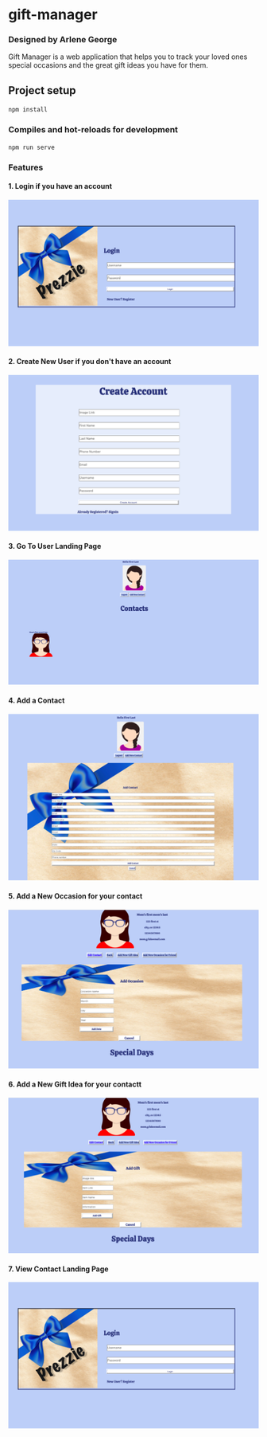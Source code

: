 # gift-manager
### Designed by Arlene George

Gift Manager is a web application that helps you to track your loved ones special occasions and the great gift ideas you have for them.

## Project setup
```
npm install
```

### Compiles and hot-reloads for development
```
npm run serve
```


### Features 

#### 1. Login if you have an account
![Login to Prezzie](ReadMeImages/Prezzie-login.png)

#### 2. Create New User if you don't have an account
![Create New User Prezzie](ReadMeImages/Prezzie-Create-New-Account.png)

#### 3. Go To User Landing Page

![User Landing Page](ReadMeImages/Prezzie-user-landing-page-with-a-contact.png)

#### 4. Add a Contact
![Add a new contact](ReadMeImages/Prezzie-add-new-contact-form.png)

#### 5. Add a New Occasion for your contact
![New Occasion for Contact](ReadMeImages/Prezzie-add-occasion-for-contact.png)

#### 6. Add a New Gift Idea for your contactt
![New Gift Idea for Contact](ReadMeImages/Prezzie-contact-add-gift-idea.png)

#### 7. View Contact Landing Page
![View Contact Landing Page](ReadMeImages/Prezzie-login.png)


